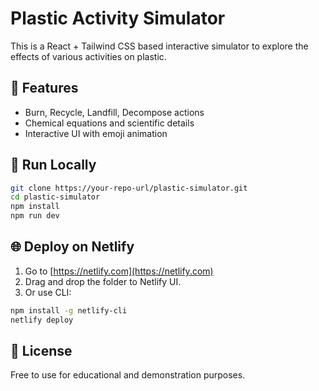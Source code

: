 
# Plastic Activity Simulator

This is a React + Tailwind CSS based interactive simulator to explore the effects of various activities on plastic.

## 🧪 Features
- Burn, Recycle, Landfill, Decompose actions
- Chemical equations and scientific details
- Interactive UI with emoji animation

## 🚀 Run Locally

```bash
git clone https://your-repo-url/plastic-simulator.git
cd plastic-simulator
npm install
npm run dev
```

## 🌐 Deploy on Netlify

1. Go to [https://netlify.com](https://netlify.com)
2. Drag and drop the folder to Netlify UI.
3. Or use CLI:

```bash
npm install -g netlify-cli
netlify deploy
```

## 🧾 License

Free to use for educational and demonstration purposes.
